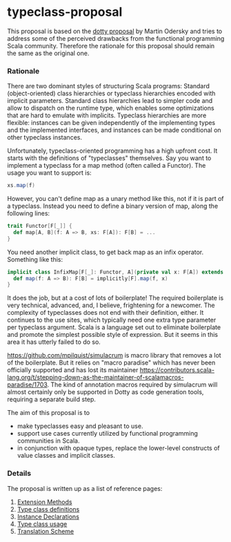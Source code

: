 # typeclass-proposal

This proposal is based on the [dotty proposal](https://github.com/lampepfl/dotty/pull/4153) by Martin Odersky and tries to address some of the perceived drawbacks from the functional programming Scala community. Therefore the rationale for this proposal should remain the same as the original one.

### Rationale
There are two dominant styles of structuring Scala programs: Standard (object-oriented) class hierarchies or typeclass hierarchies encoded with implicit parameters. Standard class hierarchies lead to simpler code and allow to dispatch on the runtime type, which enables some optimizations that are hard to emulate with implicits. Typeclass hierarchies are more flexible: instances can be given independently of the implementing types and the implemented interfaces, and instances can be made conditional on other typeclass instances.

Unfortunately, typeclass-oriented programming has a high upfront cost. It starts with the definitions of "typeclasses" themselves. Say you want to implement a typeclass for a map method (often called a Functor). The usage you want to support is:
```scala
xs.map(f)
```
However, you can't define map as a unary method like this, not if it is part of a typeclass. Instead you need to define a binary version of map, along the following lines:

```scala
trait Functor[F[_]] {
  def map[A, B](f: A => B, xs: F[A]): F[B] = ...
}
```
You need another implicit class, to get back map as an infix operator. Something like this:

```scala
implicit class InfixMap[F[_]: Functor, A](private val x: F[A]) extends AnyVal {
  def map(f: A => B): F[B] = implicitly[F].map(f, x)
}
```

It does the job, but at a cost of lots of boilerplate! The required boilerplate is very technical, advanced, and, I believe, frightening for a newcomer. The complexity of typeclasses does not end with their definition, either. It continues to the use sites, which typically need one extra type parameter per typeclass argument. Scala is a language set out to eliminate boilerplate and promote the simplest possible style of expression. But it seems in this area it has utterly failed to do so.

https://github.com/mpilquist/simulacrum is macro library that removes a lot of the boilerplate. But it relies on "macro paradise" which has never been officially supported and has lost its maintainer https://contributors.scala-lang.org/t/stepping-down-as-the-maintainer-of-scalamacros-paradise/1703. The kind of annotation macros required by simulacrum will almost certainly only be supported in Dotty as code generation tools, requiring a separate build step.

The aim of this proposal is to

- make typeclasses easy and pleasant to use.
- support use cases currently utilized by functional programming communities in Scala.
- in conjunction with opaque types, replace the lower-level constructs of value classes and implicit classes.

### Details
The proposal is written up as a list of reference pages:

1. [Extension Methods](docs/extensions.md)
2. [Type class definitions](docs/typeclasses.md)
3. [Instance Declarations](docs/instances.md)
4. [Type class usage](docs/usage.md)
5. [Translation Scheme](docs/translations.md)

